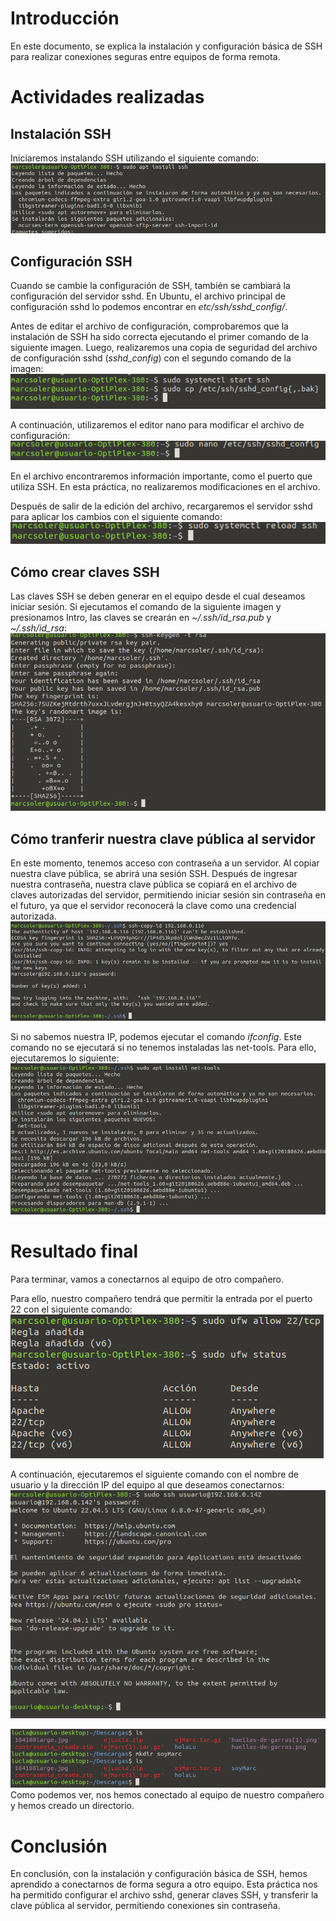 # Introducción
En este documento, se explica la instalación y configuración básica de SSH para realizar conexiones seguras entre equipos de forma remota.

# Actividades realizadas
## Instalación SSH
Iniciaremos instalando SSH utilizando el siguiente comando:
![UD4: Trabajo en remoto"/imagenes/cap1.png](https://raw.githubusercontent.com/Suli427/portfolioDAW/refs/heads/main/UD4%3A%20Trabajo%20en%20remoto/imagenes/cap1.png)

## Configuración SSH
Cuando se cambie la configuración de SSH, también se cambiará la configuración del servidor sshd. En Ubuntu, el archivo principal de configuración sshd lo podemos encontrar en *etc/ssh/sshd_config/*.

Antes de editar el archivo de configuración, comprobaremos que la instalación de SSH ha sido correcta ejecutando el primer comando de la siguiente imagen. Luego, realizaremos una copia de seguridad del archivo de configuración sshd (*sshd_config*) con el segundo comando de la imagen:  
![UD4: Trabajo en remoto"/imagenes/cap2.png](https://raw.githubusercontent.com/Suli427/portfolioDAW/refs/heads/main/UD4%3A%20Trabajo%20en%20remoto/imagenes/cap2.png)

A continuación, utilizaremos el editor nano para modificar el archivo de configuración:
![UD4: Trabajo en remoto"/imagenes/cap3.png](https://raw.githubusercontent.com/Suli427/portfolioDAW/refs/heads/main/UD4%3A%20Trabajo%20en%20remoto/imagenes/cap3.png)

En el archivo encontraremos información importante, como el puerto que utiliza SSH. En esta práctica, no realizaremos modificaciones en el archivo.

Después de salir de la edición del archivo, recargaremos el servidor sshd para aplicar los cambios con el siguiente comando:
![UD4: Trabajo en remoto"/imagenes/cap4.png](https://raw.githubusercontent.com/Suli427/portfolioDAW/refs/heads/main/UD4%3A%20Trabajo%20en%20remoto/imagenes/cap4.png)

## Cómo crear claves SSH
Las claves SSH se deben generar en el equipo desde el cual deseamos iniciar sesión. Si ejecutamos el comando de la siguiente imagen y presionamos Intro, las claves se crearán en *~/.ssh/id_rsa.pub* y *~/.ssh/id_rsa*:
![UD4: Trabajo en remoto"/imagenes/cap5.png](https://raw.githubusercontent.com/Suli427/portfolioDAW/refs/heads/main/UD4%3A%20Trabajo%20en%20remoto/imagenes/cap5.png)

## Cómo tranferir nuestra clave pública al servidor
En este momento, tenemos acceso con contraseña a un servidor. Al copiar nuestra clave pública, se abrirá una sesión SSH. Después de ingresar nuestra contraseña, nuestra clave pública se copiará en el archivo de claves autorizadas del servidor, permitiendo iniciar sesión sin contraseña en el futuro, ya que el servidor reconocerá la clave como una credencial autorizada.
![UD4: Trabajo en remoto"/imagenes/cap7.png](https://raw.githubusercontent.com/Suli427/portfolioDAW/refs/heads/main/UD4%3A%20Trabajo%20en%20remoto/imagenes/cap7.png)

Si no sabemos nuestra IP, podemos ejecutar el comando *ifconfig*. Este comando no se ejecutará si no tenemos instaladas las net-tools. Para ello, ejecutaremos lo siguiente:
![UD4: Trabajo en remoto"/imagenes/cap6.png](https://raw.githubusercontent.com/Suli427/portfolioDAW/refs/heads/main/UD4%3A%20Trabajo%20en%20remoto/imagenes/cap6.png)



# Resultado final
Para terminar, vamos a conectarnos al equipo de otro compañero.

Para ello, nuestro compañero tendrá que permitir la entrada por el puerto 22 con el siguiente comando:
![UD4: Trabajo en remoto"/imagenes/cap9.png](https://raw.githubusercontent.com/Suli427/portfolioDAW/refs/heads/main/UD4%3A%20Trabajo%20en%20remoto/imagenes/cap9.png)  

A continuación, ejecutaremos el siguiente comando con el nombre de usuario y la dirección IP del equipo al que deseamos conectarnos:
![UD4: Trabajo en remoto"/imagenes/cap10.png](https://raw.githubusercontent.com/Suli427/portfolioDAW/refs/heads/main/UD4%3A%20Trabajo%20en%20remoto/imagenes/cap10.png)

![UD4: Trabajo en remoto"/imagenes/cap11.png](https://raw.githubusercontent.com/Suli427/portfolioDAW/refs/heads/main/UD4%3A%20Trabajo%20en%20remoto/imagenes/cap11.png)  
Como podemos ver, nos hemos conectado al equipo de nuestro compañero y hemos creado un directorio.

# Conclusión
En conclusión, con la instalación y configuración básica de SSH, hemos aprendido a conectarnos de forma segura a otro equipo. Esta práctica nos ha permitido configurar el archivo sshd, generar claves SSH, y transferir la clave pública al servidor, permitiendo conexiones sin contraseña.
